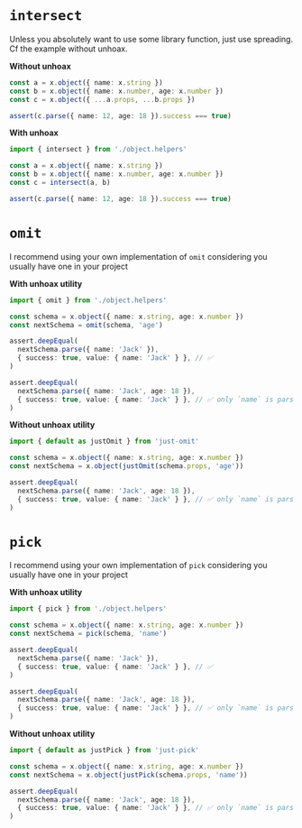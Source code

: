 # `intersect`

Unless you absolutely want to use some library function, just use spreading. Cf the example without unhoax.

**Without unhoax**

```ts
const a = x.object({ name: x.string })
const b = x.object({ name: x.number, age: x.number })
const c = x.object({ ...a.props, ...b.props })

assert(c.parse({ name: 12, age: 18 }).success === true)
```

**With unhoax**

```ts
import { intersect } from './object.helpers'

const a = x.object({ name: x.string })
const b = x.object({ name: x.number, age: x.number })
const c = intersect(a, b)

assert(c.parse({ name: 12, age: 18 }).success === true)
```

# `omit`

I recommend using your own implementation of `omit` considering you usually have one in your project

**With unhoax utility**

```ts
import { omit } from './object.helpers'

const schema = x.object({ name: x.string, age: x.number })
const nextSchema = omit(schema, 'age')

assert.deepEqual(
  nextSchema.parse({ name: 'Jack' }),
  { success: true, value: { name: 'Jack' } }, // ✅
)

assert.deepEqual(
  nextSchema.parse({ name: 'Jack', age: 18 }),
  { success: true, value: { name: 'Jack' } }, // ✅ only `name` is parsed
)
```

**Without unhoax utility**

```ts
import { default as justOmit } from 'just-omit'

const schema = x.object({ name: x.string, age: x.number })
const nextSchema = x.object(justOmit(schema.props, 'age'))

assert.deepEqual(
  nextSchema.parse({ name: 'Jack', age: 18 }),
  { success: true, value: { name: 'Jack' } }, // ✅ only `name` is parsed
)
```

# `pick`

I recommend using your own implementation of `pick` considering you usually have one in your project

**With unhoax utility**

```ts
import { pick } from './object.helpers'

const schema = x.object({ name: x.string, age: x.number })
const nextSchema = pick(schema, 'name')

assert.deepEqual(
  nextSchema.parse({ name: 'Jack' }),
  { success: true, value: { name: 'Jack' } }, // ✅
)

assert.deepEqual(
  nextSchema.parse({ name: 'Jack', age: 18 }),
  { success: true, value: { name: 'Jack' } }, // ✅ only `name` is parsed
)
```

**Without unhoax utility**

```ts
import { default as justPick } from 'just-pick'

const schema = x.object({ name: x.string, age: x.number })
const nextSchema = x.object(justPick(schema.props, 'name'))

assert.deepEqual(
  nextSchema.parse({ name: 'Jack', age: 18 }),
  { success: true, value: { name: 'Jack' } }, // ✅ only `name` is parsed
)
```
